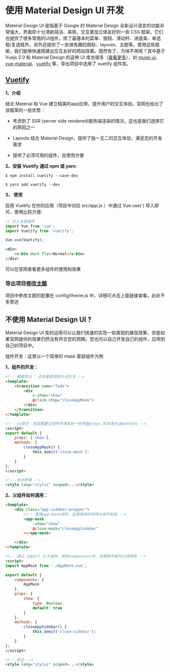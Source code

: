 # 使用 Material Design UI 开发

Material Design UI 是指基于 Google 的 Material Design 全新设计语言的功能非常强大，界面却十分清新简洁、美观，交互更加立体友好的一些 CSS 框架。它们也提供了很多常用的UI组件，除了最基本的菜单、按钮、滑动杆、进度条、单选框/复选框外，另外还提供了一些很有趣的图标、layouts、主题等。使用这些框架，我们能够快速搭建出交互友好的网站效果。既然有了，为啥不用呢？其中基于 Vuejs 2.0 和 Material Design 的这种 UI 库也很多（[查看更多](https://www.awesomes.cn/subject/vue#Dom-框架)），如 [muse-ui](http://www.muse-ui.org/#/index)、[vue-material](http://vuematerial.com/#/)、[vuetify ](https://vuetifyjs.com/) 等，导出项目中选用了 vuetify 组件库。


## [ Vuetify ](https://vuetifyjs.com)

**1、介绍**

结合 Material 和 Vue 建立精美的app应用，提升用户的交互体验。官网也给出了该框架的一些优势：

* 考虑到了 SSR (server side rendered)服务端渲染的情况，这也是我们选择它的原因之一

* Layouts 结合 Material Design，提供了独一无二的交互体验，满足您的开发需求

* 提供了必须可用的组件，且使用方便


**2、安装 Vuetify 通过 npm 或 yarn:**

```npm
$ npm install vuetify --save-dev

$ yarn add vuetify --dev
```


**3、 使用**

启用 Vuetify 在你的应用（项目中对应 src/app.js ）中通过 Vue.use( ) 导入即可，使用比较方便:


```js
// 引入全部组件
import Vue from 'vue';
import Vuetify from 'vuetify';

Vue.use(Vuetify);
```

```html
<div>
    <v-btn dark flat>Normal</v-btn>
</div>
```

可以在官网查看更多组件的使用和效果

### 导出项目[修改主题](./06-how-to-change-theme.md)
项目中修改主题的配置在 config/theme.js 中，详细可点击上面链接查看，此处不多赘述



## 不使用 Material Design UI ?

Material Design UI 库的运用可以让我们快速的实现一些美观的展现效果，但是如果官网提供的效果仍然没有符合您的预期，您也可以自己开发自己的组件，应用到自己的项目中。


组件开发：这里以一个简单的 mask 蒙层组件为例


**1、组件的开发：**

```html
<!-- 模板部分： 点击蒙层调用关闭方法 -->
<template>
    <transition name="fade">
        <div
            v-show="show"
            @click.stop="closeAppMask">
        </div>
    </transition>
</template>

<!-- js部分：包括需要父组件传递来的一些参数props,和本身方法methods -->
<script>
export default {
    props: ['show'],
    methods: {
        closeAppMask() {
            this.$emit('close-mask');
        }
    }
};
</script>

<!-- 样式效果 -->
<style lang="stylus" scoped>...</style>
```

**2、父组件如何调用：**


```html
<template>
    <div class="app-sidebar-wrapper">
        <!-- 使用app-mask组件，注意使用时驼转化成中划线 -->
        <app-mask
            :show="show"
            @close-mask="closeAppSidebar"
        ></app-mask>

    </div>
</template>

<!-- 通过 import 引入组件，放到components中，在模板中就可以调用啦 -->
<script>
import AppMask from './AppMask.vue';

export default {
    components: {
        AppMask
    },
    props: {
        show: {
            type: Boolean,
            default: true
        }
    },
    methods: {
        closeAppSidebar() {
            this.$emit('close-sidebar');
        }
    }
};
</script>

<!-- 样式 -->
<style lang="stylus" scoped>...</style>
```
